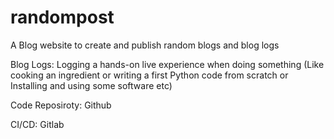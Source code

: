 # randompost

A Blog website to create and publish random blogs and blog logs

Blog Logs: Logging a hands-on live experience when doing something (Like cooking an ingredient or writing a first Python code from scratch or Installing and using some software etc)

Code Reposiroty: Github

CI/CD: Gitlab

